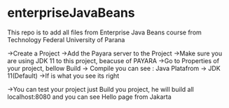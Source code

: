 # enterpriseJavaBeans
This repo is to add all files from Enterprise Java Beans course from Technology Federal University of Parana

->Create a Project
->Add the Payara server to the Project
->Make sure you are using JDK 11 to this project, beacuse of PAYARA
	->Go to Properties of your project, bellow Build -> Compile you can see : Java Platafrom -> JDK 11(Default) 
	->If is what you see its right
	
->You can test your project just Build you project, he will build all localhost:8080
	and you can see Hello page from Jakarta
